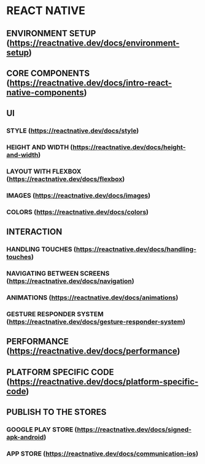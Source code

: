# REACT NATIVE

## ENVIRONMENT SETUP (https://reactnative.dev/docs/environment-setup)

## CORE COMPONENTS (https://reactnative.dev/docs/intro-react-native-components)

## UI
### STYLE (https://reactnative.dev/docs/style)
### HEIGHT AND WIDTH (https://reactnative.dev/docs/height-and-width)
### LAYOUT WITH FLEXBOX (https://reactnative.dev/docs/flexbox)
### IMAGES (https://reactnative.dev/docs/images)
### COLORS (https://reactnative.dev/docs/colors)

## INTERACTION

### HANDLING TOUCHES (https://reactnative.dev/docs/handling-touches)
### NAVIGATING BETWEEN SCREENS (https://reactnative.dev/docs/navigation)
### ANIMATIONS (https://reactnative.dev/docs/animations)
### GESTURE RESPONDER SYSTEM (https://reactnative.dev/docs/gesture-responder-system)

## PERFORMANCE (https://reactnative.dev/docs/performance)

## PLATFORM SPECIFIC CODE (https://reactnative.dev/docs/platform-specific-code)

## PUBLISH TO THE STORES
### GOOGLE PLAY STORE (https://reactnative.dev/docs/signed-apk-android)
### APP STORE (https://reactnative.dev/docs/communication-ios)